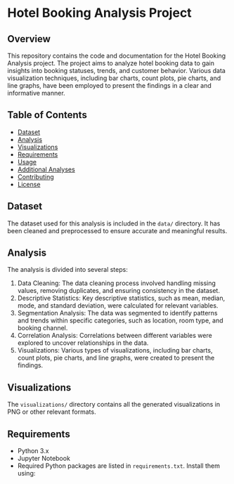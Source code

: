 # Hotel Booking Analysis Project

## Overview
This repository contains the code and documentation for the Hotel Booking Analysis project. The project aims to analyze hotel booking data to gain insights into booking statuses, trends, and customer behavior. Various data visualization techniques, including bar charts, count plots, pie charts, and line graphs, have been employed to present the findings in a clear and informative manner.

## Table of Contents
- [Dataset](#dataset)
- [Analysis](#analysis)
- [Visualizations](#visualizations)
- [Requirements](#requirements)
- [Usage](#usage)
- [Additional Analyses](#additional-analyses)
- [Contributing](#contributing)
- [License](#license)

## Dataset
The dataset used for this analysis is included in the `data/` directory. It has been cleaned and preprocessed to ensure accurate and meaningful results.

## Analysis
The analysis is divided into several steps:
1. Data Cleaning: The data cleaning process involved handling missing values, removing duplicates, and ensuring consistency in the dataset.
2. Descriptive Statistics: Key descriptive statistics, such as mean, median, mode, and standard deviation, were calculated for relevant variables.
3. Segmentation Analysis: The data was segmented to identify patterns and trends within specific categories, such as location, room type, and booking channel.
4. Correlation Analysis: Correlations between different variables were explored to uncover relationships in the data.
5. Visualizations: Various types of visualizations, including bar charts, count plots, pie charts, and line graphs, were created to present the findings.

## Visualizations
The `visualizations/` directory contains all the generated visualizations in PNG or other relevant formats.

## Requirements
- Python 3.x
- Jupyter Notebook
- Required Python packages are listed in `requirements.txt`. Install them using:
